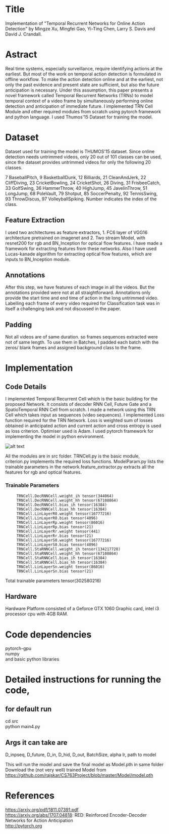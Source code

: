 # Title
Implementation of "Temporal Recurrent Networks for Online Action Detection" by Mingze Xu, Mingfei Gao, Yi-Ting Chen, Larry S. Davis and David J. Crandall. 

# Astract
Real time systems, especially surveillance, require identifying actions at the earliest. But most of the work on temporal action detection is formulated in offline workflow. To make the action detection online and at the earliest, not only the past evidence and present state are sufficient, but also the future anticipation is necessary. Under this assumption, this paper presents a novel framework called Temporal Recurrent Networks (TRNs) to model temporal context of a video frame by simultaneously performing online detection and anticipation of immediate future. I implemented TRN Cell Module and other required modules from scratch using pytorch framework and python language. I used Thumos'15 Dataset for training the model.

# Dataset
Dataset used for training the model is THUMOS'15 dataset. Since online detection needs untrimmed videos, only 20 out of 101 classes can be used, since the dataset provides untrimmed videos for only the following 20 classes.

7 BaseballPitch, 9 BasketballDunk, 12 Billiards, 21 CleanAndJerk, 22 CliffDiving, 23 CricketBowling, 24 CricketShot,
26 Diving, 31 FrisbeeCatch, 33 GolfSwing, 36 HammerThrow, 40 HighJump, 45 JavelinThrow, 51 LongJump, 68 PoleVault,
79 Shotput, 85 SoccerPenalty, 92 TennisSwing, 93 ThrowDiscus, 97 VolleyballSpiking. Number indicates the index of the class.

## Feature Extraction
I used two architectures as feature extractors, 1. FC6 layer of VGG16 architecture pretrained on imagenet and 2. Two stream Model, with resnet200 for rgb and BN_Inception for optical flow features. I have made a framework for extracting features from these networks. Also I have used Lucas-kanade algorithm for extracting optical flow features, which are inputs to BN_Inception module.

## Annotations
After this step, we have features of each image in all the videos. But the annotations provided were not at all straightforward. Annotations only provide the start time and end time of action in the long untrimmed video. Labelling each frame of every video  required for Classification task was in itself a challenging task and not discussed in the paper.

## Padding
Not all videos are of same duration. so frames sequences extracted were not of same length. To use them in Batches, I padded each batch with the zeros/ blank frames and assigned background class to the frame.

# Implementation

## Code Details
I implemented Temporal Recurrent Cell which is the basic building for the proposed Network. It consists of decoder RNN Cell, Future Gate and a SpatioTemporal RNN Cell from scratch. I made a network using this TRN Cell which takes input as sequences (video sequences). I implemented Loss function required for the TRN Network. Loss is weighted sum of losses obtained in anticipated action and current action and cross entropy is used as loss criterion. Optimiser used is Adam. I used pytorch framework for implementing the model in python environment.

![alt text](https://github.com/rajskar/CS763Project/blob/master/Block%20Diagram.png?raw=true "Block Diagram")

All the modules are in src folder.
TRNCell.py is the basic module, criterion.py implements the required loss functions. ModelParam.py lists the trainable parameters in the network.feature_extractor.py extracts all the features for rgb and optical features.

### Trainable Parameters
         TRNCell.DecRNNCell.weight_ih tensor(344064)
         TRNCell.DecRNNCell.weight_hh tensor(67108864)
         TRNCell.DecRNNCell.bias_ih tensor(16384)
         TRNCell.DecRNNCell.bias_hh tensor(16384)
         TRNCell.LinLayerR0.weight tensor(16777216)
         TRNCell.LinLayerR0.bias tensor(4096)
         TRNCell.LinLayerRp.weight tensor(86016)
         TRNCell.LinLayerRp.bias tensor(21)
         TRNCell.LinLayerRr.weight tensor(441)
         TRNCell.LinLayerRr.bias tensor(21)
         TRNCell.LinLayerS0.weight tensor(16777216)
         TRNCell.LinLayerS0.bias tensor(4096)
         TRNCell.StaRNNCell.weight_ih tensor(134217728)
         TRNCell.StaRNNCell.weight_hh tensor(67108864)
         TRNCell.StaRNNCell.bias_ih tensor(16384)
         TRNCell.StaRNNCell.bias_hh tensor(16384)
         TRNCell.LinLayerSn.weight tensor(86016)
         TRNCell.LinLayerSn.bias tensor(21)
Total trainable parameters tensor(302580216)

## Hardware
Hardware Platform consisted of a Geforce GTX 1060 Graphic card, intel i3 processor cpu with 4GB RAM. 

# Code dependencies
pytorch-gpu  
numpy  
and basic python libraries  

# Detailed instructions for running the code, 
## for default run
cd src  
python main4.py 
## Args it can take are
D_inpseq, D_future, D_in, D_hid, D_out, BatchSize, alpha lr, path to model

This will run the model and save the final model as Model.pth in same folder
Download the (not very well) trained Model from  https://github.com/rajskar/CS763Project/blob/master/Model/model.pth  


# References
https://arxiv.org/pdf/1811.07391.pdf  
https://arxiv.org/abs/1707.04818: RED: Reinforced Encoder-Decoder Networks for Action Anticipation   
http://pytorch.org
